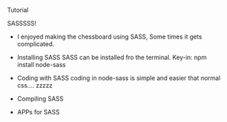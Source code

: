 

Tutorial

SASSSSS!

- I enjoyed making the chessboard using SASS, Some times it gets complicated.

- Installing SASS
	SASS can be installed fro the terminal.
	Key-in: npm install node-sass 

- Coding with SASS
	coding in node-sass is simple and easier that normal css.... zzzzz

- Compiling SASS

- APPs for SASS
